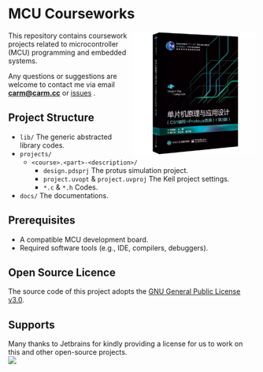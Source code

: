 # MCU Courseworks

<img src=".doc/images/book.png" width="250px" alt="book" align="right" style="float: right"/>

This repository contains coursework projects related to microcontroller (MCU) programming and embedded systems.

Any questions or suggestions are welcome to contact me 
via email [**carm@carm.cc**](mailto:carm@carm.cc) or [issues](https://github.com/CarmJos/mcu-courseworks/issues/new) .

## Project Structure

- `lib/` The generic abstracted library codes. 
- `projects/`
  - `<course>.<part>-<description>/`
    - `design.pdsprj` The protus simulation project.
    - `project.uvopt` & `project.uvproj` The Keil project settings.
    - `*.c` & `*.h` Codes.
- `docs/` The documentations.

## Prerequisites

- A compatible MCU development board.
- Required software tools (e.g., IDE, compilers, debuggers).

## Open Source Licence

The source code of this project adopts the [GNU General Public License v3.0](https://opensource.org/licenses/GPL-3.0).

## Supports

Many thanks to Jetbrains for kindly providing a license for us to work on this and other open-source projects.  
[![](https://resources.jetbrains.com/storage/products/company/brand/logos/jb_beam.svg)](https://www.jetbrains.com/?from=https://github.com/CarmJos/mcu-courseworks)
